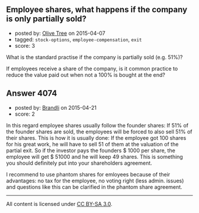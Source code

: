 ## Employee shares, what happens if the company is only partially sold?

- posted by: [Olive Tree](https://stackexchange.com/users/6100231/olive-tree) on 2015-04-07
- tagged: `stock-options`, `employee-compensation`, `exit`
- score: 3

What is the standard practise if the company is partially sold (e.g. 51%)? 

If employees receive a share of the company, is it common practice to reduce the value paid out when not a 100% is bought at the end?



## Answer 4074

- posted by: [Brandli](https://stackexchange.com/users/1996348/brandli) on 2015-04-21
- score: 2

In this regard employee shares usually follow the founder shares: If 51% of the founder shares are sold, the employees will be forced to also sell 51% of their shares. This is how it is usually done: If the employee got 100 shares for his great work, he will have to sell 51 of them at the valuation of the partial exit. So if the investor pays the founders $ 1000 per share, the employee will get $ 51000 and he will keep 49 shares. This is something you should definitely put into your shareholders agreement. 

I recommend to use phantom shares for emloyees because of their advantages: no tax for the employee, no voting right (less admin. issues) and questions like this can be clarified in the phantom share agreement.



---

All content is licensed under [CC BY-SA 3.0](https://creativecommons.org/licenses/by-sa/3.0/).
